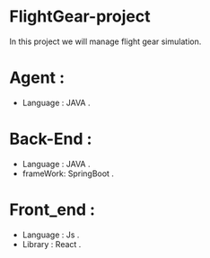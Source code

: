 # FlightGear-project
In this project we will manage flight gear simulation. 
# Agent :
  * Language : JAVA .
# Back-End :
  * Language : JAVA .
  * frameWork: SpringBoot .
# Front_end :
  * Language : Js .
  * Library : React . 
  
   
